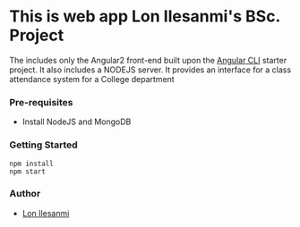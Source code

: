 # This is web app Lon Ilesanmi's BSc. Project

The includes only the Angular2 front-end built upon the [Angular CLI](https://github.com/angular/angular-cli) starter project.
It also includes a NODEJS server.
It provides an interface for a class attendance system for a College department

### Pre-requisites
- Install NodeJS and MongoDB

### Getting Started
```
npm install
npm start
```

### Author
* [Lon Ilesanmi](https://github.com/lonAlbert)
